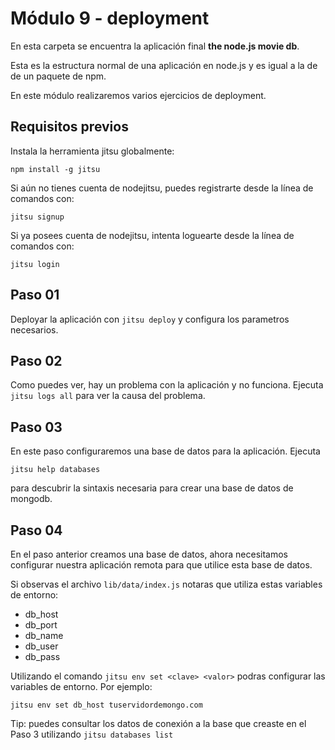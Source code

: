 # Módulo 9 - deployment

En esta carpeta se encuentra la aplicación final **the node.js movie db**. 

Esta es la estructura normal de una aplicación en node.js y es igual a la de de un paquete de npm.

En este módulo realizaremos varios ejercicios de deployment.

## Requisitos previos

Instala la herramienta jitsu globalmente:

	npm install -g jitsu

Si aún no tienes cuenta de nodejitsu, puedes registrarte desde la línea de comandos con:

	jitsu signup

Si ya posees cuenta de nodejitsu, intenta loguearte desde la línea de comandos con:

	jitsu login


## Paso 01

Deployar la aplicación con ```jitsu deploy``` y configura los parametros necesarios.

## Paso 02

Como puedes ver, hay un problema con la aplicación y no funciona. Ejecuta ```jitsu logs all``` para ver la causa del problema.

## Paso 03

En este paso configuraremos una base de datos para la aplicación. Ejecuta 

	jitsu help databases

para descubrir la sintaxis necesaria para crear una base de datos de mongodb.

## Paso 04

En el paso anterior creamos una base de datos, ahora necesitamos configurar nuestra aplicación remota para que utilice esta base de datos.

Si observas el archivo ```lib/data/index.js``` notaras que utiliza estas variables de entorno:

*  db_host
*  db_port
*  db_name
*  db_user
*  db_pass


Utilizando el comando ```jitsu env set <clave> <valor>``` podras configurar las variables de entorno. Por ejemplo:

	jitsu env set db_host tuservidordemongo.com

Tip: puedes consultar los datos de conexión a la base que creaste en el Paso 3 utilizando ```jitsu databases list```